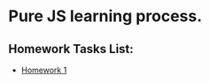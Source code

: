 # Pure JS learning process.

## Homework Tasks List:
- [Homework 1](https://github.com/sakeof-capy/pure_js/blob/main/lesson1/README.md)
